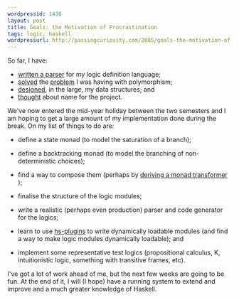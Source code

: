 ```yaml
---
wordpressid: 1430
layout: post
title: Goals: the Motivation of Procrastination
tags: logic, haskell
wordpressurl: http://passingcuriosity.com/2005/goals-the-motivation-of-procrastination/
---
```


So far, I have:

- [written a parser][1] for my logic definition language;
- [solved][2] the [problem][3] I was having with polymorphism;
- [designed][4], in the large, my data structures; and
- [thought][5] about name for the project.

[1]: /2005/parsing-stuff-in-haskell/
[2]: /2005/polymorphism-and-generality-redux-or/
[3]: /2005/polymorphism-and-generality/
[4]: /2005/data-structures/
[5]: /2005/hello-ill-be-your-host-tonight-as-we/

We've now entered the mid-year holiday between the two semesters and I am
hoping to get a large amount of my implementation done during the break. On my
list of things to do are:

- define a state monad (to model the saturation of a branch);

- define a backtracking monad (to model the branching of non-deterministic
choices);

- find a way to compose them (perhaps by [deriving a monad transformer ][6]);

- finalise the structure of the logic modules;

- write a realistic (perhaps even production) parser and code generator for the
logics;

- learn to use [hs-plugins][7] to write dynamically loadable modules (and find
a way to make logic modules dynamically loadable); and

- implement some representative test logics (propositional calculus, K,
intuitionistic logic, something with transitive frames, etc).

I've got a lot of work ahead of me, but the next few weeks are going to be fun.
At the end of it, I will (I hope) have a running system to extend and improve
and a much greater knowledge of Haskell.

[6]: /2005/polymorphism-and-generality-redux-or/
[7]: http://www.cse.unsw.edu.au/~dons/hs-plugins/
